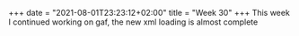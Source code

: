+++
date = "2021-08-01T23:23:12+02:00"
title = "Week 30"
+++
This week I continued working on gaf, the new xml loading is almost complete
